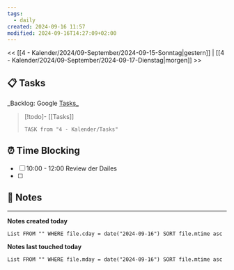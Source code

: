 ```yaml
---
tags:
  - daily
created: 2024-09-16 11:57
modified: 2024-09-16T14:27:09+02:00
---
```

<< [[4 - Kalender/2024/09-September/2024-09-15-Sonntag|gestern]]  | [[4 - Kalender/2024/09-September/2024-09-17-Dienstag|morgen]] >>
## 📋 Tasks
_Backlog: Google [Tasks_](https://calendar.google.com/calendar/u/0/r/tasks)

> [!todo]- [[Tasks]]
> ```dataview
> TASK from "4 - Kalender/Tasks"
> ```
## ⏰ Time Blocking
- [ ] 10:00 - 12:00 Review der Dailes
- [ ] 
## 📝 Notes


---

**Notes created today**
```dataview
List FROM "" WHERE file.cday = date("2024-09-16") SORT file.mtime asc
```
 **Notes last touched today**
 
```dataview
List FROM "" WHERE file.mday = date("2024-09-16") SORT file.mtime asc
```
